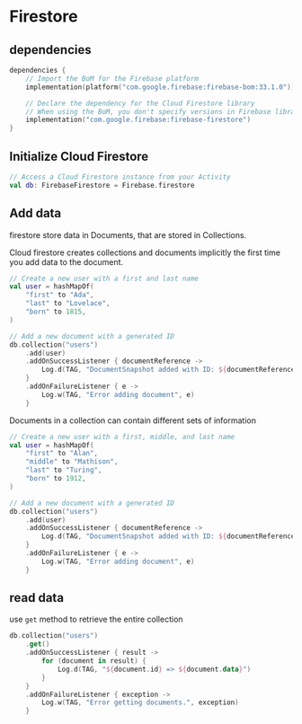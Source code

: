 # Firestore

## dependencies

```kotlin
dependencies {
    // Import the BoM for the Firebase platform
    implementation(platform("com.google.firebase:firebase-bom:33.1.0"))

    // Declare the dependency for the Cloud Firestore library
    // When using the BoM, you don't specify versions in Firebase library dependencies
    implementation("com.google.firebase:firebase-firestore")
}

```

## Initialize Cloud Firestore

```kotlin
// Access a Cloud Firestore instance from your Activity
val db: FirebaseFirestore = Firebase.firestore
```

## Add data

firestore store data in Documents, that are stored in Collections.

Cloud firestore creates collections and documents implicitly the first time you add data to the document.

```kotlin
// Create a new user with a first and last name
val user = hashMapOf(
    "first" to "Ada",
    "last" to "Lovelace",
    "born" to 1815,
)

// Add a new document with a generated ID
db.collection("users")
    .add(user)
    .addOnSuccessListener { documentReference ->
        Log.d(TAG, "DocumentSnapshot added with ID: ${documentReference.id}")
    }
    .addOnFailureListener { e ->
        Log.w(TAG, "Error adding document", e)
    }
```

Documents in a collection can contain different sets of information

```kotlin
// Create a new user with a first, middle, and last name
val user = hashMapOf(
    "first" to "Alan",
    "middle" to "Mathison",
    "last" to "Turing",
    "born" to 1912,
)

// Add a new document with a generated ID
db.collection("users")
    .add(user)
    .addOnSuccessListener { documentReference ->
        Log.d(TAG, "DocumentSnapshot added with ID: ${documentReference.id}")
    }
    .addOnFailureListener { e ->
        Log.w(TAG, "Error adding document", e)
    }
```

## read data

use `get` method to retrieve the entire collection

```kotlin
db.collection("users")
    .get()
    .addOnSuccessListener { result ->
        for (document in result) {
            Log.d(TAG, "${document.id} => ${document.data}")
        }
    }
    .addOnFailureListener { exception ->
        Log.w(TAG, "Error getting documents.", exception)
    }
```
